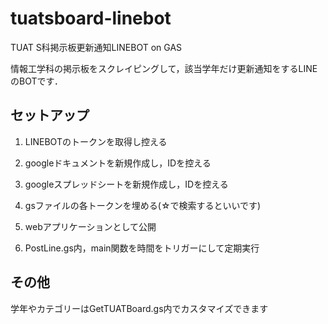 # tuatsboard-linebot
TUAT S科掲示板更新通知LINEBOT on GAS

情報工学科の掲示板をスクレイピングして，該当学年だけ更新通知をするLINEのBOTです．


## セットアップ
1. LINEBOTのトークンを取得し控える


1. googleドキュメントを新規作成し，IDを控える
1. googleスプレッドシートを新規作成し，IDを控える
1. gsファイルの各トークンを埋める(☆で検索するといいです)
1. webアプリケーションとして公開
1. PostLine.gs内，main関数を時間をトリガーにして定期実行

## その他

学年やカテゴリーはGetTUATBoard.gs内でカスタマイズできます
